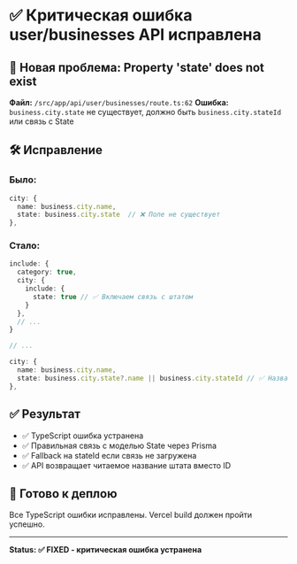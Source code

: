 # ✅ Критическая ошибка user/businesses API исправлена

## 🐛 Новая проблема: Property 'state' does not exist
**Файл:** `/src/app/api/user/businesses/route.ts:62`
**Ошибка:** `business.city.state` не существует, должно быть `business.city.stateId` или связь с State

## 🛠 Исправление

### Было:
```typescript
city: {
  name: business.city.name,
  state: business.city.state  // ❌ Поле не существует
},
```

### Стало:
```typescript
include: {
  category: true,
  city: {
    include: {
      state: true // ✅ Включаем связь с штатом
    }
  },
  // ...
}

// ...

city: {
  name: business.city.name,
  state: business.city.state?.name || business.city.stateId // ✅ Название штата или ID
},
```

## ✅ Результат
- ✅ TypeScript ошибка устранена
- ✅ Правильная связь с моделью State через Prisma
- ✅ Fallback на stateId если связь не загружена
- ✅ API возвращает читаемое название штата вместо ID

## 🚀 Готово к деплою
Все TypeScript ошибки исправлены. Vercel build должен пройти успешно.

---
**Status: ✅ FIXED - критическая ошибка устранена**

